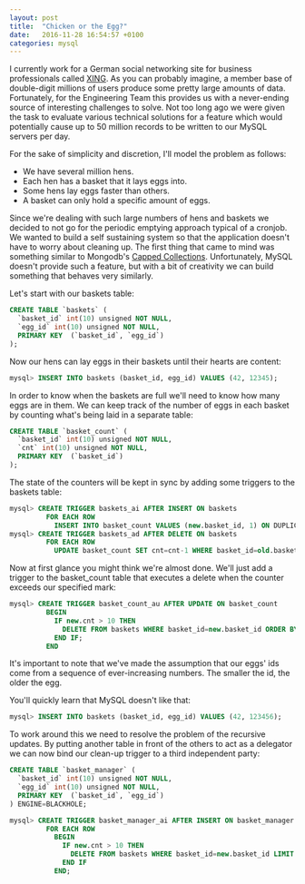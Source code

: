 ```yaml
---
layout: post
title:  "Chicken or the Egg?"
date:   2016-11-28 16:54:57 +0100
categories: mysql
---
```

I currently work for a German social networking site for business professionals
called [XING](https://www.xing.com).  As you can probably imagine, a member
base of double-digit millions of users produce some pretty large amounts of data.
Fortunately, for the Engineering Team this provides us with a never-ending source
of interesting challenges to solve.  Not too long ago we were given the task to
evaluate various technical solutions for a feature which would potentially cause
up to 50 million records to be written to our MySQL servers per day.

For the sake of simplicity and discretion, I'll model the problem as follows:

  * We have several million hens.
  * Each hen has a basket that it lays eggs into.
  * Some hens lay eggs faster than others.
  * A basket can only hold a specific amount of eggs.

Since we're dealing with such large numbers of hens and baskets we decided to not
go for the periodic emptying approach typical of a cronjob.  We wanted to build
a self sustaining system so that the application doesn't have to worry about cleaning
up.  The first thing that came to mind was something similar to Mongodb's
[Capped Collections](https://docs.mongodb.com/manual/core/capped-collections/).
Unfortunately, MySQL doesn't provide such a feature, but with a bit of creativity
we can build something that behaves very similarly.

Let's start with our baskets table:

```sql
CREATE TABLE `baskets` (
  `basket_id` int(10) unsigned NOT NULL,
  `egg_id` int(10) unsigned NOT NULL,
  PRIMARY KEY  (`basket_id`, `egg_id`)
);
```

Now our hens can lay eggs in their baskets until their hearts are content:

```sql
mysql> INSERT INTO baskets (basket_id, egg_id) VALUES (42, 12345);
```

In order to know when the baskets are full we'll need to know how many eggs are in them.
We can keep track of the number of eggs in each basket by counting what's being laid
in a separate table:

```sql
CREATE TABLE `basket_count` (
  `basket_id` int(10) unsigned NOT NULL,
  `cnt` int(10) unsigned NOT NULL,
  PRIMARY KEY  (`basket_id`)
);
```

The state of the counters will be kept in sync by adding some triggers to the baskets table:

```sql
mysql> CREATE TRIGGER baskets_ai AFTER INSERT ON baskets
         FOR EACH ROW
           INSERT INTO basket_count VALUES (new.basket_id, 1) ON DUPLICATE KEY UPDATE cnt=cnt+1;
mysql> CREATE TRIGGER baskets_ad AFTER DELETE ON baskets
         FOR EACH ROW
           UPDATE basket_count SET cnt=cnt-1 WHERE basket_id=old.basket_id;
```

Now at first glance you might think we're almost done.  We'll just add a trigger to the
basket_count table that executes a delete when the counter exceeds our specified mark:

```sql
mysql> CREATE TRIGGER basket_count_au AFTER UPDATE ON basket_count
         BEGIN
           IF new.cnt > 10 THEN
             DELETE FROM baskets WHERE basket_id=new.basket_id ORDER BY egg_id LIMIT 5
           END IF;
         END
```

It's important to note that we've made the assumption that our eggs' ids come from a sequence of ever-increasing numbers.  The smaller the id, the older the egg.

You'll quickly learn that MySQL doesn't like that:

```sql
mysql> INSERT INTO baskets (basket_id, egg_id) VALUES (42, 123456);
```

To work around this we need to resolve the problem of the recursive updates.  By putting another table in front of the others to act as a delegator we can now bind our clean-up trigger to a third independent party:

```sql
CREATE TABLE `basket_manager` (
  `basket_id` int(10) unsigned NOT NULL,
  `egg_id` int(10) unsigned NOT NULL,
  PRIMARY KEY  (`basket_id`, `egg_id`)
) ENGINE=BLACKHOLE;
```

```sql
mysql> CREATE TRIGGER basket_manager_ai AFTER INSERT ON basket_manager
         FOR EACH ROW
           BEGIN
             IF new.cnt > 10 THEN
               DELETE FROM baskets WHERE basket_id=new.basket_id LIMIT 5
             END IF
           END;
```
